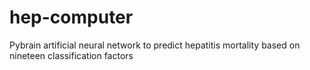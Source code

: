 # hep-computer
Pybrain artificial neural network to predict hepatitis mortality based on nineteen classification factors
